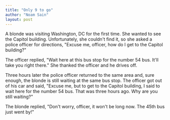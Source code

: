 ```yaml
---
title: "Only 9 to go"
author: "Noam Sain"
layout: post
---
```


A blonde was visiting Washington, DC for the first time. She wanted to see the Capitol building. Unfortunately, she couldn't find it, so she asked a police officer for directions, "Excuse me, officer, how do I get to the Capitol building?"

The officer replied, "Wait here at this bus stop for the number 54 bus. It'll take you right there." She thanked the officer and he drives off.

Three hours later the police officer returned to the same area and, sure enough, the blonde is still waiting at the same bus stop. The officer got out of his car and said, "Excuse me, but to get to the Capitol building, I said to wait here for the number 54 bus. That was three hours ago. Why are you still waiting?"

The blonde replied, "Don't worry, officer, it won't be long now. The 45th bus just went by!"
